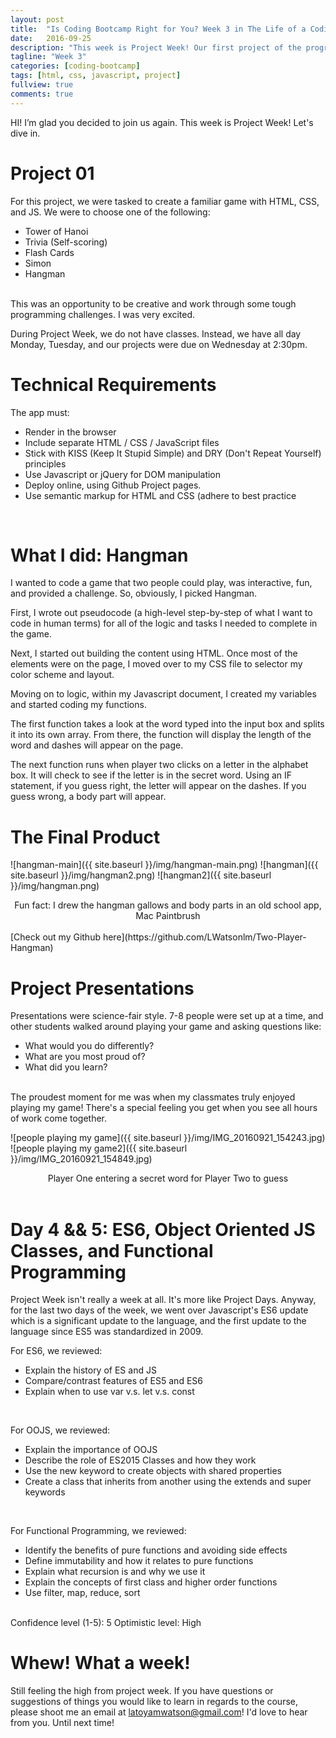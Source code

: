 ```yaml
---
layout: post
title:  "Is Coding Bootcamp Right for You? Week 3 in The Life of a Coding Bootcamper"
date:   2016-09-25
description: "This week is Project Week! Our first project of the program! For this project, we were tasked to create a familiar game with HTML, CSS, and JS. We were to choose one of the following..."
tagline: "Week 3"
categories: [coding-bootcamp]
tags: [html, css, javascript, project]
fullview: true
comments: true
---
```


HI! I’m glad you decided to join us again. This week is Project Week! Let's dive in.

# Project 01
For this project, we were tasked to create a familiar game with HTML, CSS, and JS. We were to choose one of the following:

- Tower of Hanoi
- Trivia (Self-scoring)
- Flash Cards
- Simon
- Hangman

<br />
This was an opportunity to be creative and work through some tough programming challenges. I was very excited.

During Project Week, we do not have classes. Instead, we have all day Monday, Tuesday, and our projects were due on Wednesday at 2:30pm.

# Technical Requirements

The app must:

- Render in the browser
- Include separate HTML / CSS / JavaScript files
- Stick with KISS (Keep It Stupid Simple) and DRY (Don't Repeat Yourself) principles
- Use Javascript or jQuery for DOM manipulation
- Deploy online, using Github Project pages.
- Use semantic markup for HTML and CSS (adhere to best practice

<br />

# What I did: Hangman
I wanted to code a game that two people could play, was interactive, fun, and provided a challenge.  So, obviously, I picked Hangman.

First, I wrote out pseudocode (a high-level step-by-step of what I want to code in human terms) for all of the logic and tasks I needed to complete in the game.

Next, I started out building the content using HTML. Once most of the elements were on the page, I moved over to my CSS file to selector my color scheme and layout.

Moving on to logic, within my Javascript document, I created my variables and started coding my functions.

The first function takes a look at the word typed into the input box and splits it into its own array. From there, the function will display the length of the word and dashes will appear on the page.

The next function runs when player two clicks on a letter in the alphabet box. It will check to see if the letter is in the secret word. Using an IF statement, if you guess right, the letter will appear on the dashes. If you guess wrong, a body part will appear.

# The Final Product

![hangman-main]({{ site.baseurl }}/img/hangman-main.png)
![hangman]({{ site.baseurl }}/img/hangman2.png)
![hangman2]({{ site.baseurl }}/img/hangman.png)
<center>Fun fact: I drew the hangman gallows and body parts in an old school app, Mac Paintbrush</center>

<br />
[Check out my Github here](https://github.com/LWatsonlm/Two-Player-Hangman)

# Project Presentations

Presentations were science-fair style. 7-8 people were set up at a time, and other students walked around playing your game and asking questions like:

- What would you do differently?
- What are you most proud of?
- What did you learn?

<br />
The proudest moment for me was when my classmates truly enjoyed playing my game! There's a special feeling you get when you see all hours of work come together.

![people playing my game]({{ site.baseurl }}/img/IMG_20160921_154243.jpg)
![people playing my game2]({{ site.baseurl }}/img/IMG_20160921_154849.jpg)
<center>Player One entering a secret word for Player Two to guess</center>

<br />

# Day 4 && 5: ES6, Object Oriented JS Classes, and Functional Programming

Project Week isn't really a week at all. It's more like Project Days. Anyway, for the last two days of the week, we went over Javascript's ES6 update which is a significant update to the language, and the first update to the language since ES5 was standardized in 2009.

For ES6, we reviewed:

- Explain the history of ES and JS
- Compare/contrast features of ES5 and ES6
- Explain when to use var v.s. let v.s. const


<br />

For OOJS, we reviewed:

- Explain the importance of OOJS
- Describe the role of ES2015 Classes and how they work
- Use the new keyword to create objects with shared properties
- Create a class that inherits from another using the extends and super keywords

<br />

For Functional Programming, we reviewed:

- Identify the benefits of pure functions and avoiding side effects
- Define immutability and how it relates to pure functions
- Explain what recursion is and why we use it
- Explain the concepts of first class and higher order functions
- Use filter, map, reduce, sort

<br />
Confidence level (1-5): 5
Optimistic level: High

# Whew! What a week!

Still feeling the high from project week.  If you have questions or suggestions of things you would like to learn in regards to the course, please shoot me an email at [latoyamwatson@gmail.com](latoyamwatson@gmail.com)! I'd love to hear from you. Until next time!
